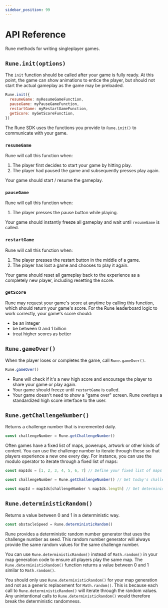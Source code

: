 ```yaml
---
sidebar_position: 99
---
```


# API Reference

Rune methods for writing singleplayer games.

## `Rune.init(options)`

The `init` function should be called after your game is fully ready. At this point, the game can show animations to entice the player, but should not start the actual gameplay as the game may be preloaded.

```js
Rune.init({
  resumeGame: myResumeGameFunction,
  pauseGame: myPauseGameFunction,
  restartGame: myRestartGameFunction,
  getScore: myGetScoreFunction,
})
```

The Rune SDK uses the functions you provide to `Rune.init()` to communicate with your game.

### `resumeGame`

Rune will call this function when:

1. The player first decides to start your game by hitting play.
2. The player had paused the game and subsequently presses play again.

Your game should start / resume the gameplay.

### `pauseGame`

Rune will call this function when:

1. The player presses the pause button while playing.

Your game should instantly freeze all gameplay and wait until `resumeGame` is called.

### `restartGame`

Rune will call this function when:

1. The player presses the restart button in the middle of a game.
2. The player has lost a game and chooses to play it again.

Your game should reset all gameplay back to the experience as a completely new player, including resetting the score.

### `getScore`

Rune may request your game's score at anytime by calling this function, which should return your game's score. For the Rune leaderboard logic to work correctly, your game's score should:

- be an integer
- be between 0 and 1 billion
- treat higher scores as better

## `Rune.gameOver()`

When the player loses or completes the game, call `Rune.gameOver()`.

```js
Rune.gameOver()
```

- Rune will check if it's a new high score and encourage the player to share your game or play again.
- Your game should freeze until `restartGame` is called.
- Your game doesn't need to show a "game over" screen. Rune overlays a standardized high score interface to the user.

## `Rune.getChallengeNumber()`

Returns a challenge number that is incremented daily.

```js
const challengeNumber = Rune.getChallengeNumber()
```

Often games have a fixed list of maps, powerups, artwork or other kinds of content. You can use the challenge number to iterate through these so that players experience a new one every day. For instance, you can use the modulo operator to iterate through a fixed list of maps:

```js
const mapIds = [1, 2, 3, 4, 5, 6, 7] // Define your fixed list of maps

const challengeNumber = Rune.getChallengeNumber() // Get today's challenge number

const mapId = mapIds[challengeNumber % mapIds.length] // Get deterministic mapId
```

## `Rune.deterministicRandom()`

Returns a value between 0 and 1 in a deterministic way.

```js
const obstacleSpeed = Rune.deterministicRandom()
```

Rune provides a deterministic random number generator that uses the challenge number as seed. This random number generator will always provide the same random values for the same challenge number.

You can use `Rune.deterministicRandom()` instead of `Math.random()` in your map generation code to ensure all players play the same map. The `Rune.deterministicRandom()` function returns a value between 0 and 1 similar to `Math.random()`.

You should only use `Rune.deterministicRandom()` for your map generation and not as a generic replacement for `Math.random()`. This is because each call to `Rune.deterministicRandom()` will iterate through the random values. Any unintentional calls to `Rune.deterministicRandom()` would therefore break the deterministic randomness.
